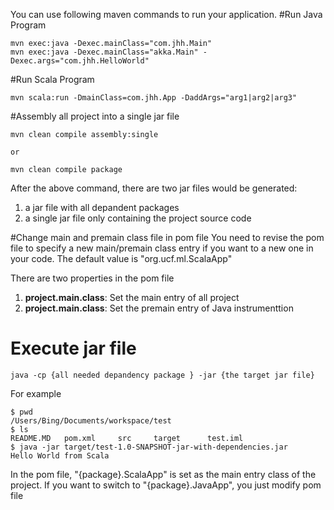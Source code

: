 You can use following maven commands to run your application.
#Run Java Program
```
mvn exec:java -Dexec.mainClass="com.jhh.Main"  
mvn exec:java -Dexec.mainClass="akka.Main" -Dexec.args="com.jhh.HelloWorld" 
```

#Run Scala Program
```
mvn scala:run -DmainClass=com.jhh.App -DaddArgs="arg1|arg2|arg3"
```

#Assembly all project into a single jar file 
```
mvn clean compile assembly:single

or

mvn clean compile package
```
After the above command, there are two jar files would be generated: 
1. a jar file with all depandent packages
2. a single jar file only containing the project source code

#Change main and premain class file in pom file
You need to revise the pom file to specify a new main/premain 
class entry if you want to a new one in your code. The default
value is "org.ucf.ml.ScalaApp"

There are two properties in the pom file
1. **project.main.class**:  Set the main entry  of all project 
2. **project.main.class**:  Set the premain entry of Java instrumenttion


# Execute jar file
```
java -cp {all needed depandency package } -jar {the target jar file} 
```
For example 

```
$ pwd
/Users/Bing/Documents/workspace/test
$ ls
README.MD	pom.xml		src		target		test.iml
$ java -jar target/test-1.0-SNAPSHOT-jar-with-dependencies.jar 
Hello World from Scala
```

In the pom file,  "{package}.ScalaApp" is set as the main entry class of the project. 
If you want to switch to "{package}.JavaApp", you just modify pom file